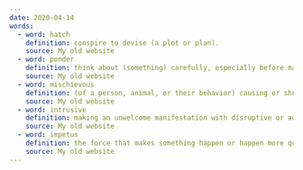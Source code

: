 ```yaml
---
date: 2020-04-14
words:
  - word: hatch
    definition: conspire to devise (a plot or plan).
    source: My old website
  - word: ponder
    definition: think about (something) carefully, especially before making a decision or reaching a conclusion.
    source: My old website
  - word: mischievous
    definition: (of a person, animal, or their behavior) causing or showing a fondness for causing trouble in a playful way.
    source: My old website
  - word: intrusive
    definition: making an unwelcome manifestation with disruptive or adverse effect.
    source: My old website
  - word: impetus
    definition: the force that makes something happen or happen more quickly.
    source: My old website
---
```

